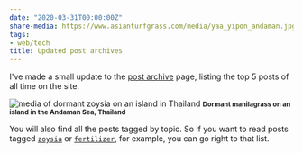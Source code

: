 ```yaml
---
date: "2020-03-31T00:00:00Z"
share-media: https://www.asianturfgrass.com/media/yaa_yipon_andaman.jpg
tags:
- web/tech
title: Updated post archives
---
```


I've made a small update to the [post archive](https://www.asianturfgrass.com/tags/) page, listing the top 5 posts of all time on the site.

![media of dormant zoysia on an island in Thailand](/media/yaa_yipon_andaman.jpg)
<small><strong>Dormant manilagrass on an island in the Andaman Sea, Thailand</strong></small>

You will also find all the posts tagged by topic. So if you want to read posts tagged [`zoysia`](https://www.asianturfgrass.com/tags/#zoysia) or [`fertilizer`](https://www.asianturfgrass.com/tags/#fertilizer), for example, you can go right to that list.


